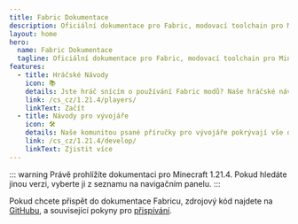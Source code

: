 ```yaml
---
title: Fabric Dokumentace
description: Oficiální dokumentace pro Fabric, modovací toolchain pro Minecraft.
layout: home
hero:
  name: Fabric Dokumentace
  tagline: Oficiální dokumentace pro Fabric, modovací toolchain pro Minecraft.
features:
  - title: Hráčské Návody
    icon: 📚
    details: Jste hráč snícím o používání Fabric modů? Naše hráčské návody vám mohou pomoct. Tyto návody pomůžou se stahování, instalací a spravení Fabric modů.
    link: /cs_cz/1.21.4/players/
    linkText: Začít
  - title: Návody pro vývojáře
    icon: 🛠️
    details: Naše komunitou psané příručky pro vývojáře pokrývají vše od nastavení vývojového prostředí až po pokročilá témata, jako je renderování a síťování.
    link: /cs_cz/1.21.4/develop/
    linkText: Zjistit více
---
```


::: warning
Právě prohlížíte dokumentaci pro Minecraft 1.21.4. Pokud hledáte jinou verzi, vyberte ji z seznamu na navigačním panelu.
:::

Pokud chcete přispět do dokumentace Fabricu, zdrojový kód najdete na [GitHubu](https://github.com/FabricMC/fabric-docs), a související pokyny pro [přispívání](./contributing).
